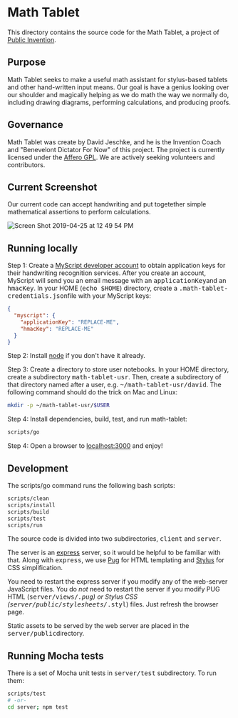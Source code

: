 # Math Tablet

This directory contains the source code for the Math Tablet, a project of
[Public Invention](https://pubinv.github.io/PubInv/).

## Purpose

Math Tablet seeks to make a useful math assistant for stylus-based tablets and other hand-written input means.
Our goal is have a genius looking over our shoulder and magically helping as we do math the way we normally do,
including drawing diagrams, performing calculations, and producing proofs.

## Governance

Math Tablet was create by David Jeschke, and he is the Invention Coach and "Benevelont Dictator For Now" of this project.
The project is currently licensed under the [Affero GPL](https://www.gnu.org/licenses/agpl-3.0.en.html).
We are actively seeking volunteers and contributors.

## Current Screenshot

Our current code can accept handwriting and put togetether simple mathematical assertions to perform calculations.

![Screen Shot 2019-04-25 at 12 49 54 PM](https://user-images.githubusercontent.com/5296671/56757194-3e827c80-6759-11e9-969d-e0a49395ce0d.png)

## Running locally

Step 1: Create a [MyScript developer account](https://developer.myscript.com/getting-started/web)
to obtain application keys for their handwriting recognition services.
After you create an account, MyScript will send you an email message with an <tt>applicationKey</tt>and an <tt>hmacKey</tt>.
In your HOME (<tt>echo $HOME</tt>) directory, create a <tt>.math-tablet-credentials.json</tt>file with your MyScript keys:

```json
{
  "myscript": {
    "applicationKey": "REPLACE-ME",
    "hmacKey": "REPLACE-ME"
  }
}
```

Step 2: Install [node](https://nodejs.org/en/) if you don't have it already.

Step 3: Create a directory to store user notebooks.
In your HOME directory, create a subdirectory <tt>math-tablet-usr</tt>.
Then, create a subdirectory of that directory named after a user,
e.g. <tt>~/math-tablet-usr/david</tt>.
The following command should do the trick on Mac and Linux:

```bash
mkdir -p ~/math-tablet-usr/$USER
```

Step 4: Install dependencies, build, test, and run math-tablet:

```bash
scripts/go
```

Step 4: Open a browser to [localhost:3000](http://localhost:3000) and enjoy!

## Development

The scripts/go command runs the following bash scripts:

```bash
scripts/clean
scripts/install
scripts/build
scripts/test
scripts/run
```

The source code is divided into two subdirectories, <tt>client</tt> and <tt>server</tt>.

The server is an [express](https://expressjs.com/) server, so it would be helpful to be familiar with that.
Along with <tt>express</tt>, we use [Pug](https://pugjs.org/) for HTML templating and [Stylus](http://stylus-lang.com/)
for CSS simplification.

You need to restart the express server if you modify any of the web-server JavaScript files.
You do _not_ need to restart the server if you modify PUG HTML (<tt>server/views/*.pug</tt>) or Stylus CSS (<tt>server/public/stylesheets/*.styl</tt>) files.
Just refresh the browser page.

Static assets to be served by the web server are placed in the <tt>server/public</tt>directory.

## Running Mocha tests

There is a set of Mocha unit tests in <tt>server/test</tt> subdirectory. To run them:

```bash
scripts/test
# -or-
cd server; npm test
```
